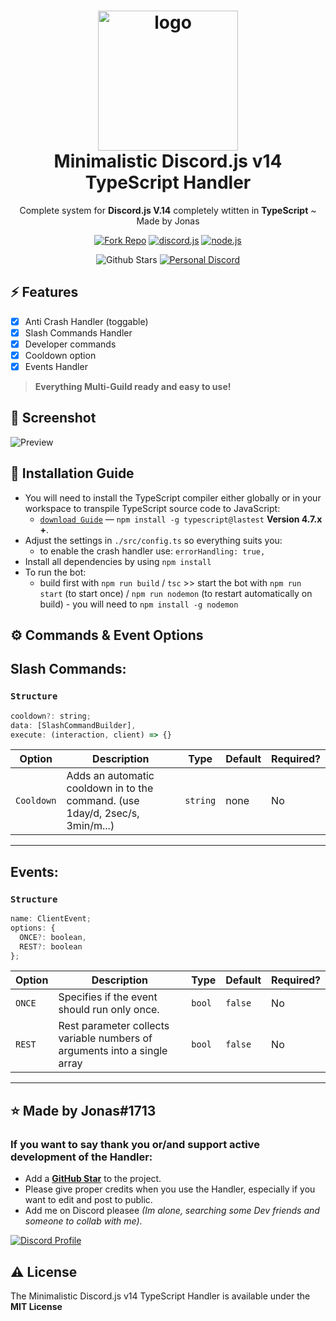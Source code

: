 <h1 align="center">
  <img alt="logo" src="https://media.discordapp.net/attachments/1006295421771067393/1038192261726482452/DC-TS.png?width=671&height=671" width="224px"/><br/>
  Minimalistic Discord.js v14 TypeScript Handler 
</h1>
<p align="center">Complete system for <b>Discord.js V.14</b> completely wtitten in <b>TypeScript</b> ~ Made by Jonas</p>

<p align="center">
<a href="https://github.com/JonasThierbach/Discord.js-v14-minimalistic-TsHandler/fork"><img src="https://img.shields.io/github/forks/JonasThierbach/Discord.js-v14-minimalistic-TsHandler?style=for-the-badge" alt="Fork Repo" /></a>
<a href="https://github.com/discordjs/discord.js/"><img src="https://img.shields.io/badge/discord.js-v14-blue?style=for-the-badge" alt="discord.js"></a>
<a href="https://nodejs.org/en/download/">
   <img src="https://img.shields.io/badge/node-16.16.x-brightgreen?style=for-the-badge" alt="node.js">
</a>
</p>

<p align="center">
<img src="https://img.shields.io/github/stars/JonasThierbach?style=for-the-badge" alt="Github Stars" />
<a href="https://discord.gg/uTCqcvC5Xf"><img src="https://img.shields.io/discord/989513288243097650?label=Personal%20Discord&style=for-the-badge" alt="Personal Discord" /></a>
</p>

## ⚡️ Features

- [x] Anti Crash Handler (toggable)
- [x] Slash Commands Handler
- [x] Developer commands
- [x] Cooldown option
- [x] Events Handler

> **Everything Multi-Guild ready and easy to use!**

## 📖 Screenshot

<img src="https://cdn.discordapp.com/attachments/1006295421771067393/1038198421292597299/Untitled-2.png" alt="Preview" />

## 📝 Installation Guide

- You will need to install the TypeScript compiler either globally or in your workspace to transpile TypeScript source code to JavaScript:
  - [`download Guide`](https://www.typescriptlang.org/download) — `npm install -g typescript@lastest` **Version 4.7.x +**.
- Adjust the settings in `./src/config.ts` so everything suits you:
  - to enable the crash handler use: `errorHandling: true,`
- Install all dependencies by using `npm install`
- To run the bot:
  - build first with `npm run build` / `tsc` >> start the bot with `npm run start` (to start once) / `npm run nodemon` (to restart automatically on build) - you will need to `npm install -g nodemon`

## ⚙️ Commands & Event Options

## Slash Commands:

### `Structure`

```js
cooldown?: string;
data: [SlashCommandBuilder],
execute: (interaction, client) => {}
```

| Option     | Description                                                                   | Type     | Default | Required? |
| ---------- | ----------------------------------------------------------------------------- | -------- | ------- | --------- |
| `Cooldown` | Adds an automatic cooldown in to the command. (use 1day/d, 2sec/s, 3min/m...) | `string` | none    | No        |

---

## Events:

### `Structure`

```js
name: ClientEvent;
options: {
  ONCE?: boolean,
  REST?: boolean
};
```

| Option | Description                                                               | Type   | Default | Required? |
| ------ | ------------------------------------------------------------------------- | ------ | ------- | --------- |
| `ONCE` | Specifies if the event should run only once.                              | `bool` | `false` | No        |
| `REST` | Rest parameter collects variable numbers of arguments into a single array | `bool` | `false` | No        |

---

## ⭐️ Made by Jonas#1713

### If you want to say **thank you** or/and support active development of the Handler:

- Add a **[GitHub Star](https://github.com/JonasThierbach/Discord.js-v14-minimalistic-TsHandler)** to the project.
- Please give proper credits when you use the Handler, especially if you want to edit and post to public.
- Add me on Discord pleasee _(Im alone, searching some Dev friends and someone to collab with me)_.

<a href="https://www.producthunt.com/posts/create-go-app?utm_source=badge-review&utm_medium=badge&utm_souce=badge-create-go-app#discussion-body" target="_blank"><img src="https://discord.c99.nl/widget/theme-3/783252406753689601.png" alt="Discord Profile"  /></a>

## ⚠️ License

The Minimalistic Discord.js v14 TypeScript Handler is available under the **MIT License**
